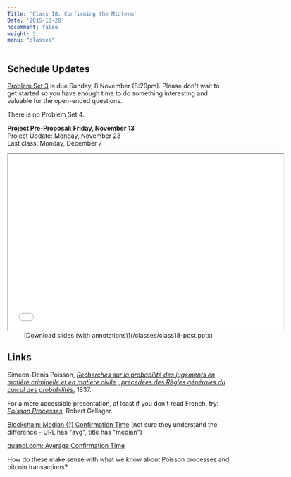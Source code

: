 ```yaml
---
Title: 'Class 18: Confirming the Midterm'
Date: '2015-10-28'
nocomment: false
weight: 3
menu: "classes"
---
```


## Schedule Updates

[Problem Set 3](http://bitcoin-class.org/ps/ps3) is due Sunday, 8
November (8:29pm).  Please don't wait to get started so you have enough
time to do something interesting and valuable for the open-ended
questions.

There is no Problem Set 4.  

**Project Pre-Proposal: Friday, November 13**  
Project Update: Monday, November 23  
Last class: Monday, December 7  
 
<center>
<iframe src="//www.slideshare.net/slideshow/embed_code/key/mGDH0YpBR4iNtn" width="625" height="400" frameborder="2" marginwidth="0" marginheight="0" scrolling="no"> </iframe> 
   <div class="caption">
[Download slides (with annotations)](/classes/class18-post.pptx)
   </div>
</center>

## Links

Simeon-Denis Poisson, [_Recherches sur la probabilité des jugements en matière criminelle et en matière civile ; précédées des Règles générales du calcul des probabilités_](http://gallica.bnf.fr/ark:/12148/bpt6k110193z/), 1837.

<!--more-->

For a more accessible presentation, at least if you don't read French, try: [_Poisson Processes_](http://www.rle.mit.edu/rgallager/documents/6.262lateweb2.pdf), Robert Gallager. 

[Blockchain: Median (?) Confirmation Time](https://blockchain.info/charts/avg-confirmation-time) (not sure they understand the difference - URL has "avg", title has "median")

[quandl.com: Average Confirmation Time](https://www.quandl.com/data/BCHAIN/ATRCT-Bitcoin-Average-Transaction-Confirmation-Time)

How do these make sense with what we know about Poisson processes and
bitcoin transactions?
<div class="gap"></gap>

<!--more-->

